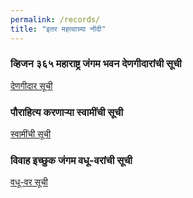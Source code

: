 ```yaml
---
permalink: /records/
title: "इतर महत्वाच्या नोंदी"
---
```


### व्हिजन ३६५ महाराष्ट्र जंगम भवन देणगीदारांची सूची 
[देणगीदार सूची](/vision365doners/)

### पौराहित्य करणाऱ्या स्वामींची सूची 
[स्वामींची सूची](/swamilist/)

### विवाह इच्छुक जंगम वधू-वरांची सूची 
[वधू-वर सूची](/vadhuvarlist/)
